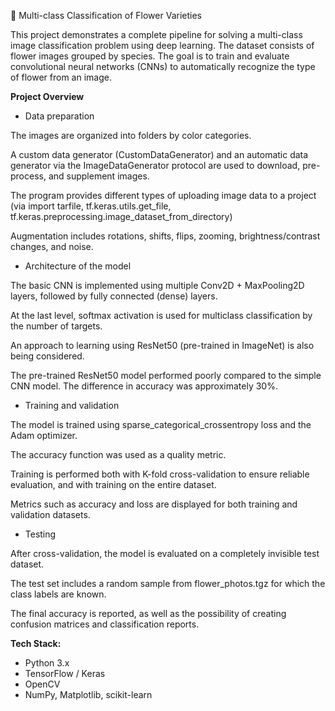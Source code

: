 🌸 Multi-class Classification of Flower Varieties

This project demonstrates a complete pipeline for solving a multi-class image classification problem using deep learning. The dataset consists of flower images grouped by species. The goal is to train and evaluate convolutional neural networks (CNNs) to automatically recognize the type of flower from an image.

**Project Overview**

- Data preparation

The images are organized into folders by color categories.

A custom data generator (CustomDataGenerator) and an automatic data generator via the ImageDataGenerator protocol are used to download, pre-process, and supplement images.

The program provides different types of uploading image data to a project (via import tarfile, tf.keras.utils.get_file, tf.keras.preprocessing.image_dataset_from_directory)

Augmentation includes rotations, shifts, flips, zooming, brightness/contrast changes, and noise.

- Architecture of the model

The basic CNN is implemented using multiple Conv2D + MaxPooling2D layers, followed by fully connected (dense) layers.

At the last level, softmax activation is used for multiclass classification by the number of targets.

An approach to learning using ResNet50 (pre-trained in ImageNet) is also being considered.

The pre-trained ResNet50 model performed poorly compared to the simple CNN model. The difference in accuracy was approximately 30%.

- Training and validation

The model is trained using sparse_categorical_crossentropy loss and the Adam optimizer.

The accuracy function was used as a quality metric.

Training is performed both with K-fold cross-validation to ensure reliable evaluation, and with training on the entire dataset.

Metrics such as accuracy and loss are displayed for both training and validation datasets.

- Testing

After cross-validation, the model is evaluated on a completely invisible test dataset.

The test set includes a random sample from flower_photos.tgz for which the class labels are known.

The final accuracy is reported, as well as the possibility of creating confusion matrices and classification reports.

**Tech Stack:**
- Python 3.x
- TensorFlow / Keras
- OpenCV
- NumPy, Matplotlib, scikit-learn
